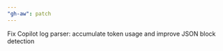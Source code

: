 ```yaml
---
"gh-aw": patch
---
```


Fix Copilot log parser: accumulate token usage and improve JSON block detection
